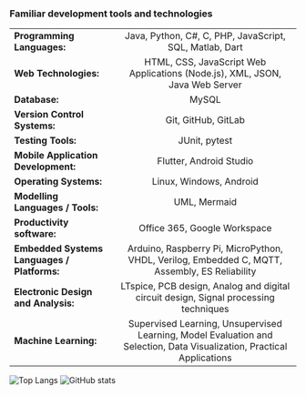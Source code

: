 
### Familiar development tools and technologies  
| | |
|:------------- |:---------------:|
| **Programming Languages:** | Java, Python, C#, C, PHP, JavaScript, SQL, Matlab, Dart |
| **Web Technologies:** | HTML, CSS, JavaScript Web Applications (Node.js), XML, JSON, Java Web Server |
| **Database:** | MySQL |
| **Version Control Systems:** | Git, GitHub, GitLab |
| **Testing Tools:** | JUnit, pytest |
| **Mobile Application Development:** | Flutter, Android Studio |
| **Operating Systems:** | Linux, Windows, Android |
| **Modelling Languages / Tools:** | UML, Mermaid |
| **Productivity software:** | Office 365, Google Workspace |
| **Embedded Systems Languages / Platforms:** | Arduino, Raspberry Pi, MicroPython, VHDL, Verilog, Embedded C, MQTT, Assembly, ES Reliability |
| **Electronic Design and Analysis:** | LTspice, PCB design, Analog and digital circuit design, Signal processing techniques |
| **Machine Learning:** | Supervised Learning, Unsupervised Learning, Model Evaluation and Selection, Data Visualization, Practical Applications |

![Top Langs](https://github-readme-stats.vercel.app/api/top-langs/?username=etkakocak&langs_count=10&exclude_repo=MachineLearning-Tasks&hide=SQL)
![GitHub stats](https://github-readme-stats.vercel.app/api?username=etkakocak&show_icons=true&hide=prs,issues,stars)

<!---
etkakocak/etkakocak is a ✨ special ✨ repository because its `README.md` (this file) appears on your GitHub profile.
You can click the Preview link to take a look at your changes.
--->
